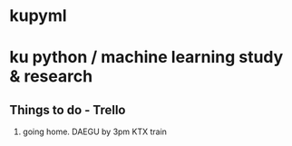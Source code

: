# kupyml
ku python / machine learning study & research
===


Things to do -  Trello 
--

1. going home. DAEGU by 3pm KTX train
